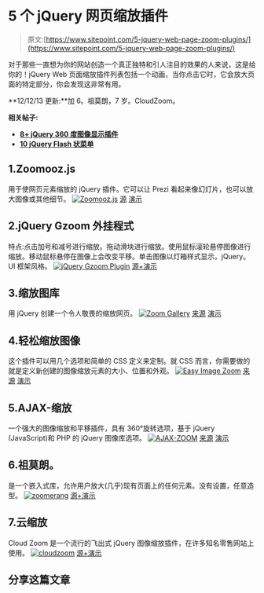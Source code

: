 # 5 个 jQuery 网页缩放插件

> 原文:[https://www.sitepoint.com/5-jquery-web-page-zoom-plugins/](https://www.sitepoint.com/5-jquery-web-page-zoom-plugins/)

对于那些一直想为你的网站创造一个真正独特和引人注目的效果的人来说，这是给你的！jQuery Web 页面缩放插件列表包括一个动画，当你点击它时，它会放大页面的特定部分，你会发现这非常有用。

**12/12/13 更新:**加 6。祖莫朗，7 岁。CloudZoom。

**相关帖子:**

*   [**8+ jQuery 360 度图像显示插件**](http://www.jquery4u.com/plugins/jquery-360-degrees-image-display-plugins/)
*   [**10 jQuery Flash 状菜单**](http://www.jquery4u.com/menus/10-jquery-flash-menus/)

## 1.Zoomooz.js

用于使网页元素缩放的 jQuery 插件。它可以让 Prezi 看起来像幻灯片，也可以放大图像或其他细节。
[![Zoomooz.js](../Images/15d5697db5c4027b25566dae16519b90.png)](http://janne.aukia.com/zoomooz/) 
[源](http://janne.aukia.com/zoomooz/) [演示](http://janne.aukia.com/zoomooz/examples/isometric/index.html)

## 2.jQuery Gzoom 外挂程式

特点:点击加号和减号进行缩放。拖动滑块进行缩放。使用鼠标滚轮悬停图像进行缩放。移动鼠标悬停在图像上会改变平移。单击图像以灯箱样式显示。jQuery。UI 框架风格。
[![jQuery Gzoom Plugin](../Images/b24b8836e8d0a5d8dc6cf6e5b66ea8c3.png)](http://lab.gianiaz.com/jquery/gzoom/) 
[源+演示](http://lab.gianiaz.com/jquery/gzoom/)

## 3.缩放图库

用 jQuery 创建一个令人敬畏的缩放网页。
[![Zoom Gallery](../Images/bb7065508d4586001acc9f0044e45e14.png)](http://designshack.net/?p=20521) 
[来源](http://designshack.net/?p=20521) [演示](http://designshack.net/tutorialexamples/jQueryZoom/jQueryZoom.html)

## 4.轻松缩放图像

这个插件可以用几个选项和简单的 CSS 定义来定制。就 CSS 而言，你需要做的就是定义新创建的图像缩放元素的大小、位置和外观。
[![Easy Image Zoom](../Images/1878094ae8268e7d8378a20324bdc87c.png)](http://cssglobe.com/post/9711/jquery-plugin-easy-image-zoom) 
[来源](http://cssglobe.com/post/9711/jquery-plugin-easy-image-zoom) [演示](http://cssglobe.com/lab/easyzoom/easyzoom.html)

## 5.AJAX-缩放

一个强大的图像缩放和平移插件，具有 360°旋转选项，基于 jQuery (JavaScript)和 PHP 的 jQuery 图像库选项。
[![AJAX-ZOOM](../Images/8b38807e5f434814aed48d739e119a11.png)](http://www.ajax-zoom.com) 
[来源](http://www.ajax-zoom.com) [演示](http://www.ajax-zoom.com/examples/example23.php)

## 6.祖莫朗。

是一个嵌入式库，允许用户放大(几乎)现有页面上的任何元素。没有设置，任意造型。
[![zoomerang](../Images/44d4f1acae5a2d0b681d57dee0bcc5e4.png)](http://yyx990803.github.io/zoomerang/) 
[源+演示](http://yyx990803.github.io/zoomerang/)

## 7.云缩放

Cloud Zoom 是一个流行的飞出式 jQuery 图像缩放插件，在许多知名零售网站上使用。
[![cloudzoom](../Images/215f32eb9fdcd7bd34b3488c705f4be4.png)](http://www.starplugins.com/cloudzoom) 
[源+演示](http://www.starplugins.com/cloudzoom)

## 分享这篇文章